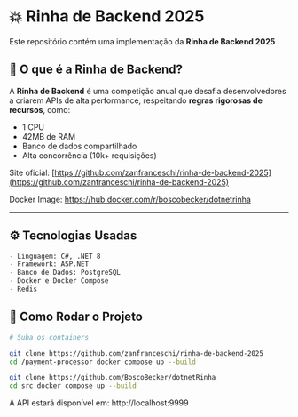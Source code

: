 ﻿# 💥 Rinha de Backend 2025 

Este repositório contém uma implementação da **Rinha de Backend 2025** 


## 🧠 O que é a Rinha de Backend?

A **Rinha de Backend** é uma competição anual que desafia desenvolvedores a criarem APIs de alta performance, respeitando **regras rigorosas de recursos**, como:

- 1 CPU
- 42MB de RAM
- Banco de dados compartilhado
- Alta concorrência (10k+ requisições)

Site oficial: [https://github.com/zanfranceschi/rinha-de-backend-2025](https://github.com/zanfranceschi/rinha-de-backend-2025)

Docker Image: https://hub.docker.com/r/boscobecker/dotnetrinha

---

## ⚙️ Tecnologias Usadas

```markdown
- Linguagem: C#, .NET 8
- Framework: ASP.NET
- Banco de Dados: PostgreSQL
- Docker e Docker Compose
- Redis
```

## 🚀 Como Rodar o Projeto

```bash
# Suba os containers

git clone https://github.com/zanfranceschi/rinha-de-backend-2025
cd /payment-processor docker compose up --build

git clone https://github.com/BoscoBecker/dotnetRinha
cd src docker compose up --build

```
A API estará disponível em: http://localhost:9999
